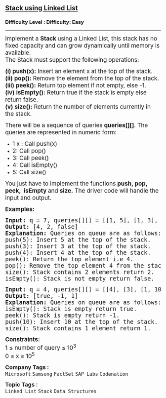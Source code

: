 <h2><a href="https://www.geeksforgeeks.org/problems/implement-stack-using-linked-list/1?page=1&category=Stack,Queue&sortBy=submissions">Stack using Linked List</a></h2><h3>Difficulty Level : Difficulty: Easy</h3><hr><div class="problems_problem_content__Xm_eO"><p><span style="font-size: 14pt;">Implement a&nbsp;<strong>Stack&nbsp;</strong>using a Linked List, this stack has no fixed capacity and can grow dynamically until memory is available.<br>The Stack must support the following operations:</span></p>
<p><span style="font-size: 14pt;"><strong>(i)</strong><strong>&nbsp;push(x):</strong>&nbsp;Insert an element x at the top of the stack.<br><strong>(ii)</strong>&nbsp;<strong>pop():</strong>&nbsp;Remove the element from the top of the stack.</span><br><span style="font-size: 14pt;"><strong>(iii)</strong>&nbsp;<strong>peek():</strong>&nbsp;Return top element if not empty, else -1.<br><strong>(iv)</strong>&nbsp;<strong>isEmpty():</strong>&nbsp;Return true if the stack is empty else return false.<br><strong>(v)</strong>&nbsp;<strong data-start="837" data-end="847">size()</strong><strong>:</strong>&nbsp;Return the number of elements currently in the stack.<br></span></p>
<p><span style="font-size: 14pt;">There will be a sequence of queries&nbsp;<strong>queries[][]</strong>. The queries are represented in numeric form:<br></span></p>
<ul>
<li><span style="font-size: 14pt;">1 x : Call push(x)</span></li>
<li><span style="font-size: 14pt;">2: Call pop()</span></li>
<li><span style="font-size: 14pt;">3: Call peek()</span></li>
<li><span style="font-size: 14pt;">4: Call isEmpty()</span></li>
<li><span style="font-size: 14pt;">5: Call size()</span></li>
</ul>
<p><span style="font-size: 14pt;">You just have to implement the functions&nbsp;<strong>push,&nbsp;</strong><strong>pop, peek</strong><strong>,&nbsp; isEmpty&nbsp;</strong>and&nbsp;<strong>size.</strong>&nbsp;The driver code will handle the input and output.</span></p>
<p><span style="font-size: 14pt;"><strong>Examples:</strong></span></p>
<pre><span style="font-size: 14pt;"><strong>Input: </strong>q = 7, queries[][] = [[1, 5], [1, 3], [1, 4], [3], [2], [5], [4]]
<strong>Output: </strong>[4, 2, false]<strong>
Explanation: </strong>Queries on queue are as follows:<br>push(5): Insert 5 at the top of the stack.<br>push(3): Insert 3 at the top of the stack.<br>push(4): Insert 4 at the top of the stack.<br>peek(): Return the top element i.e 4.<br>pop(): Remove the top element 4 from the stack.<br>size(): Stack contains 2 elements return 2.<br>isEmpty(): Stack is not empty return false.</span></pre>
<pre><span style="font-size: 14pt;"><strong>Input: </strong>q = 4, queries[][] = [[4], [3], [1, 10], [5]]
<strong>Output: </strong>[true, -1, 1]<strong>
Explanation: </strong>Queries on queue are as follows:<br>isEmpty(): Stack is empty return true.<br>peek(): Stack is empty return -1.<br>push(10): Insert 10 at the top of the stack.</span><br><span style="font-size: 14pt;">size(): Stack contains 1 element return 1.</span></pre>
<p><span style="font-size: 14pt;"><strong>Constraints:</strong><br>1 ≤ number of query ≤ 10<sup>3</sup><br>0 ≤ x<strong>&nbsp;</strong>≤ 10<sup>5</sup></span></p></div><p><span style=font-size:18px><strong>Company Tags : </strong><br><code>Microsoft</code>&nbsp;<code>Samsung</code>&nbsp;<code>FactSet</code>&nbsp;<code>SAP Labs</code>&nbsp;<code>Codenation</code>&nbsp;<br><p><span style=font-size:18px><strong>Topic Tags : </strong><br><code>Linked List</code>&nbsp;<code>Stack</code>&nbsp;<code>Data Structures</code>&nbsp;